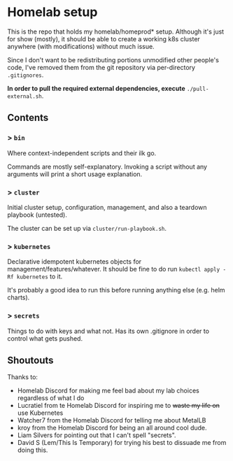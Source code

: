 # Homelab setup

This is the repo that holds my homelab/homeprod* setup. 
Although it's just for show (mostly), it should be able to create a working k8s cluster anywhere (with modifications) without much issue.

Since I don't want to be redistributing portions unmodified other people's code, I've removed them from the git repository via per-directory `.gitignores`.

**In order to pull the required external dependencies, execute** `./pull-external.sh`.

## Contents

### > `bin`

Where context-independent scripts and their ilk go. 

Commands are mostly self-explanatory. 
Invoking a script without any arguments will print a short usage explanation.

### > `cluster`

Initial cluster setup, configuration, management, and also a teardown playbook (untested).

The cluster can be set up via `cluster/run-playbook.sh`.

### > `kubernetes`

Declarative idempotent kubernetes objects for management/features/whatever.
It should be fine to do run `kubectl apply -Rf kubernetes` to it.

It's probably a good idea to run this before running anything else (e.g. helm charts).

### > `secrets`

Things to do with keys and what not. Has its own .gitignore in order to control what gets pushed.

## Shoutouts

Thanks to:
- Homelab Discord for making me feel bad about my lab choices regardless of what I do
- Lucratiel from te Homelab Discord for inspiring me to ~~waste my life on~~ use Kubernetes 
- Watcher7 from the Homelab Discord for telling me about MetalLB
- kroy from the Homelab Discord for being an all around cool dude.
- Liam Silvers for pointing out that I can't spell "secrets".
- David S (Lem/This Is Temporary) for trying his best to dissuade me from doing this.